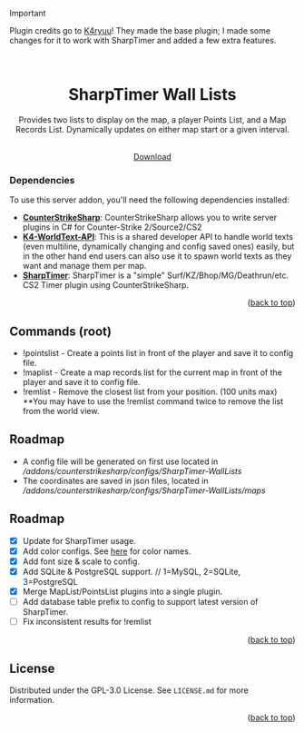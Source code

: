<a name="readme-top"></a>

> [!IMPORTANT]
> Plugin credits go to [K4ryuu](https://github.com/K4ryuu)! They made the base plugin; I made some changes for it to work with SharpTimer and added a few extra features.

<!-- PROJECT LOGO -->
<br />
<div align="center">
  <h1 align="center">SharpTimer Wall Lists</h1>
  <a align="center">Provides two lists to display on the map, a player Points List, and a Map Records List. Dynamically updates on either map start or a given interval.</a><br>
  <img src="https://files.catbox.moe/pkarm0.png" alt="" style="margin: 0;">

  <p align="center">
    <br />
    <a href="https://github.com/M-archand/SharpTimer-WallLists/releases/tag/1.0.0">Download</a>
  </p>
</div>

<!-- ABOUT THE PROJECT -->

### Dependencies

To use this server addon, you'll need the following dependencies installed:

- [**CounterStrikeSharp**](https://github.com/roflmuffin/CounterStrikeSharp/releases): CounterStrikeSharp allows you to write server plugins in C# for Counter-Strike 2/Source2/CS2
- [**K4-WorldText-API**](https://github.com/K4ryuu/K4-WorldText-API): This is a shared developer API to handle world texts (even multiline, dynamically changing and config saved ones) easily, but in the other hand end users can also use it to spawn world texts as they want and manage them per map.
- [**SharpTimer**](https://github.com/Letaryat/poor-sharptimer): SharpTimer is a "simple" Surf/KZ/Bhop/MG/Deathrun/etc. CS2 Timer plugin using CounterStrikeSharp.
  
<p align="right">(<a href="#readme-top">back to top</a>)</p>

<!-- COMMANDS -->

## Commands (root)

- !pointslist - Create a points list in front of the player and save it to config file.
- !maplist    - Create a map records list for the current map in front of the player and save it to config file.
- !remlist  - Remove the closest list from your position. (100 units max) <br>**You may have to use the !remlist command twice to remove the list from the world view.

<!-- CONFIG -->

## Roadmap

- A config file will be generated on first use located in _/addons/counterstrikesharp/configs/SharpTimer-WallLists_
- The coordinates are saved in json files, located in _/addons/counterstrikesharp/configs/SharpTimer-WallLists/maps_

<!-- ROADMAP -->

## Roadmap

- [X] Update for SharpTimer usage.
- [X] Add color configs. See [here](https://i.sstatic.net/lsuz4.png) for color names.
- [X] Add font size & scale to config.
- [X] Add SQLite & PostgreSQL support. // 1=MySQL, 2=SQLite, 3=PostgreSQL
- [X] Merge MapList/PointsList plugins into a single plugin.
- [ ] Add database table prefix to config to support latest version of SharpTimer.
- [ ] Fix inconsistent results for !remlist

<p align="right">(<a href="#readme-top">back to top</a>)</p>

<!-- LICENSE -->

## License

Distributed under the GPL-3.0 License. See `LICENSE.md` for more information.

<p align="right">(<a href="#readme-top">back to top</a>)</p>
